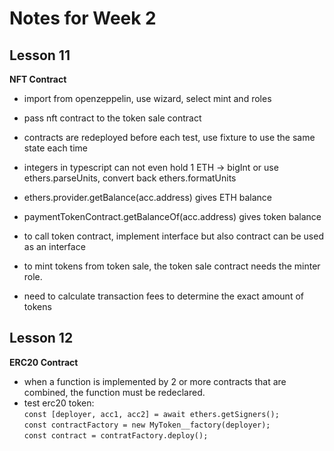 # Notes for Week 2 #
## Lesson 11
**NFT Contract**
- import from openzeppelin, use wizard, select mint and roles
- pass nft contract to the token sale contract
- contracts are redeployed before each test, use fixture to use the same state each time

- integers in typescript can not even hold 1 ETH -> bigInt or use ethers.parseUnits, convert back ethers.formatUnits
- ethers.provider.getBalance(acc.address) gives ETH balance
- paymentTokenContract.getBalanceOf(acc.address) gives token balance

- to call token contract, implement interface but also contract can be used as an interface
- to mint tokens from token sale, the token sale contract needs the minter role.
- need to calculate transaction fees to determine the exact amount of tokens



 ## Lesson 12
 **ERC20 Contract**
 - when a function is implemented by 2 or more contracts that are combined, the function must be redeclared.
 - test erc20 token:<br/>
   `const [deployer, acc1, acc2] = await ethers.getSigners();`<br/>
  `const contractFactory = new MyToken__factory(deployer);`<br/>
   `const contract = contratFactory.deploy();`
